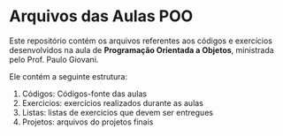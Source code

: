 # Arquivos das Aulas POO
Este repositório contém os arquivos referentes aos códigos e exercícios desenvolvidos na aula de **Programação Orientada a Objetos**, ministrada pelo Prof. Paulo Giovani.

Ele contém a seguinte estrutura:

1. Códigos: Códigos-fonte das aulas
2. Exercicios: exercícios realizados durante as aulas
3. Listas: listas de exercicios que devem ser entregues
4. Projetos: arquivos do projetos finais
